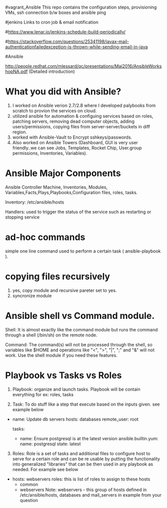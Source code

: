 #vagrant_Ansible
This repo contains the configuration steps, provisioning VMs, ssh connection b/w boxes and ansible ping

#jenkins Links to cron job & email notification

#https://www.lenar.io/jenkins-schedule-build-periodically/

#https://stackoverflow.com/questions/25341198/javax-mail-authenticationfailedexception-is-thrown-while-sending-email-in-java

#Ansible

http://people.redhat.com/mlessard/qc/presentations/Mai2016/AnsibleWorkshopNA.pdf (Detailed introduction)

# What you did with Ansible?
1. I worked on Ansible verion 2.7/2.8 where I developed palybooks from scratch to provion the services on cloud.
2. utilized ansible for automation & configuing services based on roles, patching servers, removing dead computer objects, adding users/permissions, copying files      from server-server/buckets in diff region.
3. worked with Ansible-Vault to Encrypt sshkeys/passwords.
4. Also worked on Ansible Towers (Dashboard, GUI is very user friendly..we can see Jobs, Templates, Rocket Chip, User.group permissions, Inventories, Variables).

# Ansible Major Components
Ansible Controller Machine, Inventories, Modules, Variables,Facts,Plays,Playbooks,Configuration files, roles, tasks.

Inventory: /etc/ansible/hosts

Handlers: used to trigger the status of the service such as restarting or stopping service

# ad-hoc commands
simple one line command used to perform a certain task ( ansible-playbook <playbook-name> ).
  
# copying files recursively
1. yes, copy module and recursive pareter set to yes.
2. syncronize module

# Ansible shell vs Command module.
Shell: It is almost exactly like the command module but runs the command through a shell (/bin/sh) on the remote node.

Command: The command(s) will not be processed through the shell, so variables like $HOME and operations like "<", ">", "|", ";" and "&" will not work. Use the shell          module if you need these features.

# Playbook vs Tasks vs Roles

1. Playbook: organize and launch tasks. Playbook will be contain everything for ex: roles, tasks

2. Task: To do stuff like  a step that execute based on the inputs given. see example below
- name: Update db servers
  hosts: databases
  remote_user: root

  tasks:
  - name: Ensure postgresql is at the latest version
    ansible.builtin.yum:
      name: postgresql
      state: latest

3. Roles: 
Role is a set of tasks and additional files to configure host to serve for a certain role and can be re usable by putting the functionality into generalized "libraries" that can be then used in any playbook as needed. For example see below
- hosts: webservers
  roles: this is list of roles to assign to these hosts
     - common
     - webservers
Note: webservers - this group of hosts defined in /etc/ansible/hosts, databases and mail_servers in example from your question
